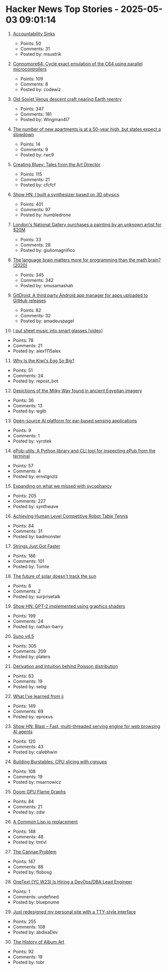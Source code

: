 # Hacker News Top Stories - 2025-05-03 09:01:14

1. [Accountability Sinks](https://250bpm.substack.com/p/accountability-sinks)
   - Points: 50
   - Comments: 31
   - Posted by: msustrik

2. [Connomore64: Cycle exact emulation of the C64 using parallel microcontrollers](https://github.com/c1570/Connomore64)
   - Points: 109
   - Comments: 8
   - Posted by: codewiz

3. [Old Soviet Venus descent craft nearing Earth reentry](https://www.leonarddavid.com/old-soviet-venus-descent-craft-nearing-earth-reentry/)
   - Points: 347
   - Comments: 181
   - Posted by: Wingman4l7

4. [The number of new apartments is at a 50-year high, but states expect a slowdown](https://oregoncapitalchronicle.com/2025/05/02/the-number-of-new-apartments-is-at-a-50-year-high-but-states-expect-a-slowdown/)
   - Points: 14
   - Comments: 9
   - Posted by: rwc9

5. [Creating Bluey: Tales from the Art Director](https://substack.com/home/post/p-160039885)
   - Points: 115
   - Comments: 21
   - Posted by: cfcfcf

6. [Show HN: I built a synthesizer based on 3D physics](https://anukari.com)
   - Points: 401
   - Comments: 97
   - Posted by: humbledrone

7. [London's National Gallery purchases a painting by an unknown artist for $20M](https://www.theartnewspaper.com/2025/05/01/national-gallery-buys-mysterious-altarpiece-for-20m)
   - Points: 33
   - Comments: 28
   - Posted by: giuliomagnifico

8. [The language brain matters more for programming than the math brain? (2020)](https://massivesci.com/articles/programming-math-language-python-women-in-science/)
   - Points: 345
   - Comments: 342
   - Posted by: smusamashah

9. [GitDroid: A third party Android app manager for apps uploaded to GitHub releases](https://github.com/TechnicJelle/GitDroid)
   - Points: 82
   - Comments: 32
   - Posted by: amadeuspagel

10. [I put sheet music into smart glasses [video]](https://www.youtube.com/watch?v=j36u2i7PKKE)
   - Points: 78
   - Comments: 21
   - Posted by: alex1115alex

11. [Why Is the Kiwi's Egg So Big?](https://www.audubon.org/magazine/why-kiwis-egg-so-big)
   - Points: 51
   - Comments: 24
   - Posted by: repost_bot

12. [Depictions of the Milky Way found in ancient Egyptian imagery](https://phys.org/news/2025-04-depictions-milky-ancient-egyptian-imagery.html)
   - Points: 36
   - Comments: 13
   - Posted by: wglb

13. [Open-source AI platform for ear-based sensing applications](https://open-earable.teco.edu/)
   - Points: 9
   - Comments: 1
   - Posted by: vyrotek

14. [ePub-utils: A Python library and CLI tool for inspecting ePub from the terminal](https://github.com/ernestofgonzalez/epub-utils)
   - Points: 57
   - Comments: 4
   - Posted by: ernstgnzlz

15. [Expanding on what we missed with sycophancy](https://openai.com/index/expanding-on-sycophancy/)
   - Points: 205
   - Comments: 227
   - Posted by: synthwave

16. [Achieving Human Level Competitive Robot Table Tennis](https://sites.google.com/view/competitive-robot-table-tennis/home?pli=1)
   - Points: 84
   - Comments: 31
   - Posted by: badmonster

17. [Strings Just Got Faster](https://inside.java/2025/05/01/strings-just-got-faster/)
   - Points: 186
   - Comments: 101
   - Posted by: Tomte

18. [The future of solar doesn't track the sun](https://terraformindustries.wordpress.com/2025/04/29/the-future-of-solar-doesnt-track-the-sun/)
   - Points: 8
   - Comments: 2
   - Posted by: surprisetalk

19. [Show HN: GPT-2 implemented using graphics shaders](https://github.com/nathan-barry/gpt2-webgl)
   - Points: 199
   - Comments: 24
   - Posted by: nathan-barry

20. [Suno v4.5](https://suno.com/explore/)
   - Points: 305
   - Comments: 209
   - Posted by: platers

21. [Derivation and Intuition behind Poisson distribution](https://antaripasaha.notion.site/Derivation-and-Intuition-behind-Poisson-distribution-1255314a56398062bf9dd9049fb1c396)
   - Points: 83
   - Comments: 19
   - Posted by: sebg

22. [What I've learned from jj](https://zerowidth.com/2025/what-ive-learned-from-jj/)
   - Points: 149
   - Comments: 69
   - Posted by: eproxus

23. [Show HN: Blast – Fast, multi-threaded serving engine for web browsing AI agents](https://github.com/stanford-mast/blast)
   - Points: 120
   - Comments: 43
   - Posted by: calebhwin

24. [Building Burstables: CPU slicing with cgroups](https://www.ubicloud.com/blog/building-burstables-cpu-slicing-with-cgroups)
   - Points: 108
   - Comments: 19
   - Posted by: msarnowicz

25. [Doom GPU Flame Graphs](https://www.brendangregg.com/blog/2025-05-01/doom-gpu-flame-graphs.html)
   - Points: 84
   - Comments: 21
   - Posted by: zdw

26. [A Common Lisp jq replacement](https://world-playground-deceit.net/blog/2025/03/a-common-lisp-jq-replacement.html)
   - Points: 148
   - Comments: 48
   - Posted by: tmtvl

27. [The Cannae Problem](https://www.joanwestenberg.com/the-cannae-problem/)
   - Points: 147
   - Comments: 88
   - Posted by: flobosg

28. [OneText (YC W23) Is Hiring a DevOps/DBA Lead Engineer](undefined)
   - Points: 1
   - Comments: undefined
   - Posted by: bluepnume

29. [Just redesigned my personal site with a TTY-style interface](https://www.abdisa.me/)
   - Points: 255
   - Comments: 108
   - Posted by: abdisaDev

30. [The History of Album Art](https://matthewstrom.com/writing/album-art/)
   - Points: 92
   - Comments: 19
   - Posted by: tobr

